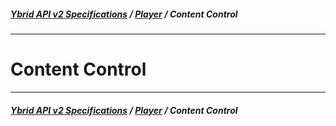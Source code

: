 ##### [**Ybrid API v2 Specifications**](../../) / [**Player**](../) / Content Control
---

# Content Control


---
##### [**Ybrid API v2 Specifications**](../../) / [**Player**](../) / Content Control
